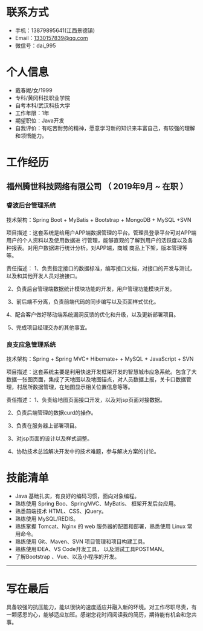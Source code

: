 # 联系方式

- 手机：13879895641(江西景德镇)
- Email：1330157839@qq.com
- 微信号：dai_995

# 个人信息

 - 戴春妮/女/1999
 - 专科/黄冈科技职业学院
 - 自考本科/武汉科技大学
 - 工作年限：1年
 - 期望职位：Java开发
 - 自我评价：有吃苦耐劳的精神，愿意学习新的知识来丰富自己，有较强的理解和领悟能力。


# 工作经历

## 福州腾世科技网络有限公司 （ 2019年9月 ~ 在职 ）

### 睿波后台管理系统

技术架构：Spring Boot + MyBatis + Bootstrap + MongoDB  + MySQL +SVN

项目描述：这套系统是给用户APP端数据管理的平台。管理员登录平台可对APP端用户的个人资料以及使用数据进					行管理，能够直观的了解到用户的活跃度以及各种报表。对用户数据进行统计分析。对APP端，商城					商品上下架，版本管理等等。

责任描述： 1、负责指定接口的数据标准，编写接口文档，对接口的开发与测试，以及和其他开发人员对接接口。

​					2、负责后台管理端数据统计模块功能的开发，用户管理功能模块开发。

​					3、前后端不分离，负责前端代码的同步编写以及页面样式优化。

​					4、配合客户做好移动端系统漏洞反馈的优化和升级，以及更新部署项目。

​					5、完成项目经理交办的其他事宜。



### 良支应急管理系统

技术架构：Spring + Spring MVC+ Hibernate+ + MySQL + JavaScript + SVN

项目描述：这套系统主要是利用快速开发框架开发的智慧城市应急系统。包含了大数据一张图页面，集成了天地图以及地图锚点，对人员数据上报，关卡口数据管理，村居所数据管理，在地图显示相关位置信息等等。

责任描述： 1、负责给地图页面接口开发，以及对jsp页面对接数据。

​					2、负责后端管理的数据curd的操作。

​					3、负责在服务器上部署项目。

​					3、对jsp页面的设计以及样式调整。

​					4、协助技术总监解决开发中的技术难题，参与解决方案的讨论。

# 技能清单

- Java 基础扎实，有良好的编码习惯，面向对象编程。
- 熟练使用 Spring Boo、SpringMVC、MyBatis、 框架开发后台应用。
- 熟悉前端技术 HTML、CSS、jQuery。
- 熟练使用 MySQL/REDIS。
- 熟练掌握 Tomcat、Nginx 的 web 服务器的配置和部署，熟悉使用 Linux 常用命令。
- 熟练使用 Git、Maven、SVN 项目管理和项目构建工具。
- 熟练使用IDEA、VS Code开发工具， 以及测试工具POSTMAN。
- 了解Bootstrap 、Vue、以及小程序的开发。

---

# 写在最后

具备较强的抗压能力，能以很快的速度适应并融入新的环境。对工作尽职尽责，有一颗感恩的心，能够适应加班。感谢您花时间阅读我的简历，期待能有机会和您共事。
      